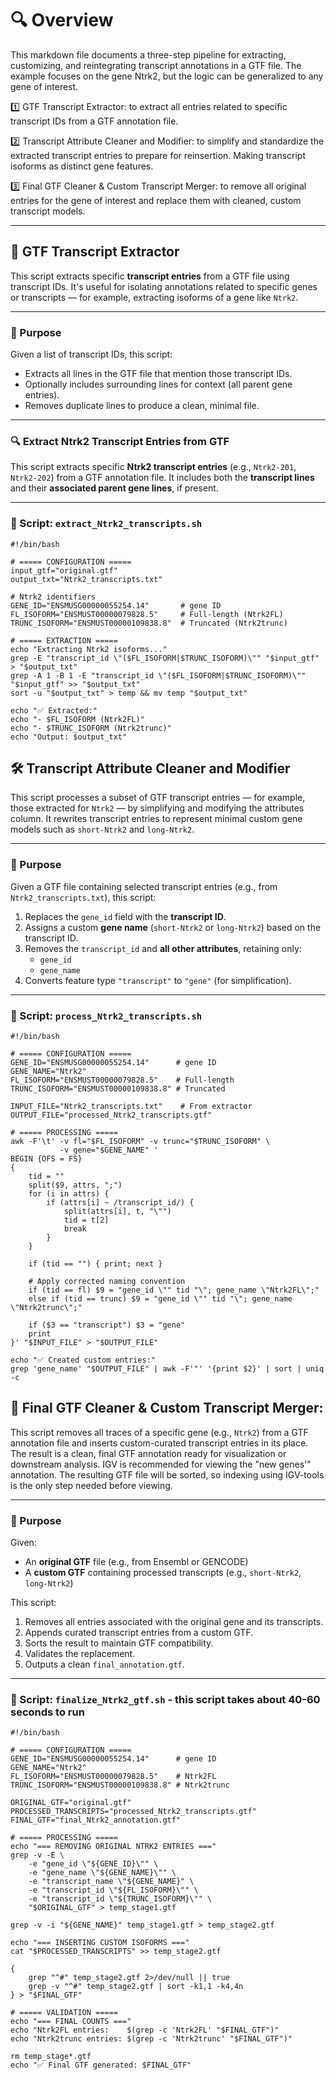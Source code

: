 # 🔍 Overview

This markdown file documents a three-step pipeline for extracting, customizing, and reintegrating transcript annotations in a GTF file. The example focuses on the gene Ntrk2, but the logic can be generalized to any gene of interest.

1️⃣ GTF Transcript Extractor: to extract all entries related to specific transcript IDs from a GTF annotation file.

2️⃣ Transcript Attribute Cleaner and Modifier: to simplify and standardize the extracted transcript entries to prepare for reinsertion.
Making transcript isoforms as distinct gene features. 

3️⃣ Final GTF Cleaner & Custom Transcript Merger: to remove all original entries for the gene of interest and replace them with cleaned, custom transcript models.

----------------------------------

## 📄 GTF Transcript Extractor

This script extracts specific **transcript entries** from a GTF file using transcript IDs. It's useful for isolating annotations related to specific genes or transcripts — for example, extracting isoforms of a gene like `Ntrk2`.

---

### 🧬 Purpose

Given a list of transcript IDs, this script:
- Extracts all lines in the GTF file that mention those transcript IDs.
- Optionally includes surrounding lines for context (all parent gene entries).
- Removes duplicate lines to produce a clean, minimal file.

---

### 🔍 Extract Ntrk2 Transcript Entries from GTF

This script extracts specific **Ntrk2 transcript entries** (e.g., `Ntrk2-201`, `Ntrk2-202`) from a GTF annotation file. It includes both the **transcript lines** and their **associated parent gene lines**, if present.

---

### 🧾 Script: `extract_Ntrk2_transcripts.sh`

```
#!/bin/bash

# ===== CONFIGURATION =====
input_gtf="original.gtf"
output_txt="Ntrk2_transcripts.txt"

# Ntrk2 identifiers
GENE_ID="ENSMUSG00000055254.14"       # gene ID
FL_ISOFORM="ENSMUST00000079828.5"     # Full-length (Ntrk2FL)
TRUNC_ISOFORM="ENSMUST00000109838.8"  # Truncated (Ntrk2trunc)

# ===== EXTRACTION =====
echo "Extracting Ntrk2 isoforms..."
grep -E "transcript_id \"($FL_ISOFORM|$TRUNC_ISOFORM)\"" "$input_gtf" > "$output_txt"
grep -A 1 -B 1 -E "transcript_id \"($FL_ISOFORM|$TRUNC_ISOFORM)\"" "$input_gtf" >> "$output_txt"
sort -u "$output_txt" > temp && mv temp "$output_txt"

echo "✅ Extracted:"
echo "- $FL_ISOFORM (Ntrk2FL)"
echo "- $TRUNC_ISOFORM (Ntrk2trunc)"
echo "Output: $output_txt"

```



## 🛠️ Transcript Attribute Cleaner and Modifier

This script processes a subset of GTF transcript entries — for example, those extracted for `Ntrk2` — by simplifying and modifying the attributes column. It rewrites transcript entries to represent minimal custom gene models such as `short-Ntrk2` and `long-Ntrk2`.

---

### 🎯 Purpose

Given a GTF file containing selected transcript entries (e.g., from `Ntrk2_transcripts.txt`), this script:

1. Replaces the `gene_id` field with the **transcript ID**.
2. Assigns a custom **gene name** (`short-Ntrk2` or `long-Ntrk2`) based on the transcript ID.
3. Removes the `transcript_id` and **all other attributes**, retaining only:
   - `gene_id`
   - `gene_name`
4. Converts feature type `"transcript"` to `"gene"` (for simplification).

---

### 🧾 Script: `process_Ntrk2_transcripts.sh`
```
#!/bin/bash

# ===== CONFIGURATION =====
GENE_ID="ENSMUSG00000055254.14"      # gene ID
GENE_NAME="Ntrk2"
FL_ISOFORM="ENSMUST00000079828.5"    # Full-length
TRUNC_ISOFORM="ENSMUST00000109838.8" # Truncated

INPUT_FILE="Ntrk2_transcripts.txt"    # From extractor
OUTPUT_FILE="processed_Ntrk2_transcripts.gtf"

# ===== PROCESSING =====
awk -F'\t' -v fl="$FL_ISOFORM" -v trunc="$TRUNC_ISOFORM" \
           -v gene="$GENE_NAME" '
BEGIN {OFS = FS}
{
    tid = ""
    split($9, attrs, ";")
    for (i in attrs) {
        if (attrs[i] ~ /transcript_id/) {
            split(attrs[i], t, "\"")
            tid = t[2]
            break
        }
    }

    if (tid == "") { print; next }

    # Apply corrected naming convention
    if (tid == fl) $9 = "gene_id \"" tid "\"; gene_name \"Ntrk2FL\";"
    else if (tid == trunc) $9 = "gene_id \"" tid "\"; gene_name \"Ntrk2trunc\";"
    
    if ($3 == "transcript") $3 = "gene"
    print
}' "$INPUT_FILE" > "$OUTPUT_FILE"

echo "✅ Created custom entries:"
grep 'gene_name' "$OUTPUT_FILE" | awk -F'"' '{print $2}' | sort | uniq -c

```

## 🧬 Final GTF Cleaner & Custom Transcript Merger:


This script removes all traces of a specific gene (e.g., `Ntrk2`) from a GTF annotation file and inserts custom-curated transcript entries in its place. The result is a clean, final GTF annotation ready for visualization or downstream analysis.
IGV is recommended for viewing the "new genes'" annotation. The resulting GTF file will be sorted, so indexing using IGV-tools is the only step needed before viewing.


---

### 🎯 Purpose

Given:
- An **original GTF** file (e.g., from Ensembl or GENCODE)
- A **custom GTF** containing processed transcripts (e.g., `short-Ntrk2`, `long-Ntrk2`)

This script:
1. Removes all entries associated with the original gene and its transcripts.
2. Appends curated transcript entries from a custom GTF.
3. Sorts the result to maintain GTF compatibility.
4. Validates the replacement.
5. Outputs a clean `final_annotation.gtf`.

---

### 🧾 Script: `finalize_Ntrk2_gtf.sh` - this script takes about 40-60 seconds to run 

```
#!/bin/bash

# ===== CONFIGURATION =====
GENE_ID="ENSMUSG00000055254.14"      # gene ID
GENE_NAME="Ntrk2"
FL_ISOFORM="ENSMUST00000079828.5"    # Ntrk2FL
TRUNC_ISOFORM="ENSMUST00000109838.8" # Ntrk2trunc

ORIGINAL_GTF="original.gtf"
PROCESSED_TRANSCRIPTS="processed_Ntrk2_transcripts.gtf"
FINAL_GTF="final_Ntrk2_annotation.gtf"

# ===== PROCESSING =====
echo "=== REMOVING ORIGINAL NTRK2 ENTRIES ==="
grep -v -E \
    -e "gene_id \"${GENE_ID}\"" \
    -e "gene_name \"${GENE_NAME}\"" \
    -e "transcript_name \"${GENE_NAME}" \
    -e "transcript_id \"${FL_ISOFORM}\"" \
    -e "transcript_id \"${TRUNC_ISOFORM}\"" \
    "$ORIGINAL_GTF" > temp_stage1.gtf

grep -v -i "${GENE_NAME}" temp_stage1.gtf > temp_stage2.gtf

echo "=== INSERTING CUSTOM ISOFORMS ==="
cat "$PROCESSED_TRANSCRIPTS" >> temp_stage2.gtf

{
    grep "^#" temp_stage2.gtf 2>/dev/null || true
    grep -v "^#" temp_stage2.gtf | sort -k1,1 -k4,4n
} > "$FINAL_GTF"

# ===== VALIDATION =====
echo "=== FINAL COUNTS ==="
echo "Ntrk2FL entries:    $(grep -c 'Ntrk2FL' "$FINAL_GTF")"
echo "Ntrk2trunc entries: $(grep -c 'Ntrk2trunc' "$FINAL_GTF")"

rm temp_stage*.gtf
echo "✅ Final GTF generated: $FINAL_GTF"
```
